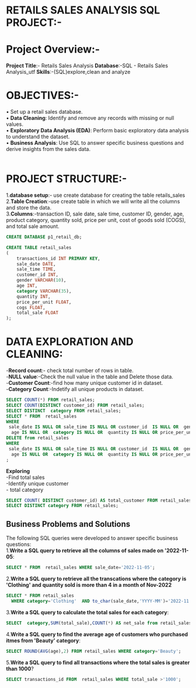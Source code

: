 # RETAILS  SALES  ANALYSIS SQL PROJECT:-
# Project Overview:-
**Project Title**:- Retails  Sales Analysis
**Database**:-SQL - Retails  Sales Analysis_utf
**Skills**:-(SQL)explore,clean and analyze
<br>


# OBJECTIVES:- 
•	Set up a retail sales database.<br>
• **Data Cleaning**: Identify and remove any records with missing or null values.<br>
•	**Exploratory Data Analysis (EDA)**: Perform basic exploratory data analysis to understand the dataset.<br>
•	**Business Analysis**: Use SQL to answer specific business questions and derive insights from the sales data.<br>
<br>

# PROJECT STRUCTURE:-
1.**database setup**:- use create database for creating the table retails_sales<br>
2.**Table Creation**:-use create  table in which we will write all the columns and store the data.<br>
3.**Columns**:-transaction ID, sale date, sale time, customer ID, gender, age, product category, quantity sold, price per unit, cost of goods sold (COGS), and total sale amount.<br>
```sql
CREATE DATABASE p1_retail_db;

CREATE TABLE retail_sales
(
    transactions_id INT PRIMARY KEY,
    sale_date DATE,
    sale_time TIME,
    customer_id INT,
    gender VARCHAR(10),
    age INT,
    category VARCHAR(35),
    quantity INT,
    price_per_unit FLOAT,
    cogs FLOAT,
    total_sale FLOAT
);
```
# DATA EXPLORATION AND CLEANING:
-**Record count**:- check total number of rows in table.<br>
-**NULL value**:-Check the null value in the table and Delete those data.<br>
-**Customer Count**:-find how many unique customer id in dataset.<br>
-**Category Count**:-Indetify all unique products in dataset.<br>

```sql
SELECT COUNT(*) FROM retail_sales;
SELECT COUNT(DISTINCT customer_id) FROM retail_sales;
SELECT DISTINCT  category FROM retail_sales;
SELECT * FROM  retail_sales
WHERE 
 sale_date IS NULL OR sale_time IS NULL OR customer_id  IS NULL OR  gender IS NULL OR 
  age IS NULL OR  category IS NULL OR  quantity IS NULL OR price_per_unit IS NULL OR cogs IS NULL OR total_sale IS NULL
DELETE from retail_sales
WHERE 
 sale_date IS NULL OR sale_time IS NULL OR customer_id  IS NULL OR  gender IS NULL OR 
  age IS NULL OR  category IS NULL OR  quantity IS NULL OR price_per_unit IS NULL OR cogs IS NULL OR total_sale IS NULL;
;
```
**Exploring**<br>
-Find total sales<br>
-Identify unique customer<br>- total category<br>
  ```sql SELECT COUNT(*) AS total_sales FROM retail_sales;
  SELECT COUNT( DISTINCT customer_id) AS total_customer FROM retail_sales;
  SELECT DISTINCT category FROM retail_sales;
```
##  Business Problems and Solutions
The following SQL queries were developed to answer specific business questions:<br>
1.**Write a SQL query to retrieve all the columns of sales made on '2022-11-05**:
```sql
SELECT * FROM  retail_sales WHERE sale_date='2022-11-05';
```
2.**Write a SQL query to retrieve all the transcations  where the category is 'Clothing' and quantity sold is more than 4 in a month of Nov-2022**
```sql
SELECT * FROM retail_sales
  WHERE category='Clothing'  AND to_char(sale_date,'YYYY-MM')='2022-11' AND quantity >= 4;
```
3.**Write a SQL query  to calculate the total sales for each category**:
```sql
SELECT  category,SUM(total_sale),COUNT(*) AS net_sale from retail_sales GROUP BY 1;
```
4.**Write a SQL query to find the average age of customers who purchased itmes from 'Beauty' category**:
```sql
SELECT ROUND(AVG(age),2) FROM retail_sales WHERE category='Beauty';
```
5.**Write a SQL query  to find all transactions  where the total sales is greater than 1000**?
```sql
SELECT transactions_id FROM  retail_sales WHERE total_sale >'1000';
```








